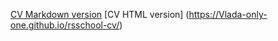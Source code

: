 [CV Markdown version](https://Vlada-only-one.github.io/rsschool-cv/cv)
[CV HTML version] (https://Vlada-only-one.github.io/rsschool-cv/)
